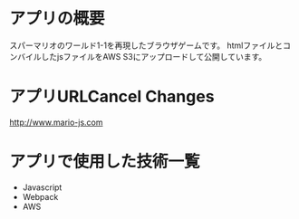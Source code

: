 # アプリの概要
  スパーマリオのワールド1-1を再現したブラウザゲームです。
  htmlファイルとコンバイルしたjsファイルをAWS S3にアップロードして公開しています。
# アプリURLCancel Changes
  http://www.mario-js.com
# アプリで使用した技術一覧
  - Javascript
  - Webpack
  - AWS
